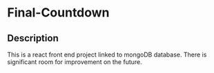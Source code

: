 # Final-Countdown

## Description
This is a react front end project linked to mongoDB database.  There is significant room for improvement on the future.

